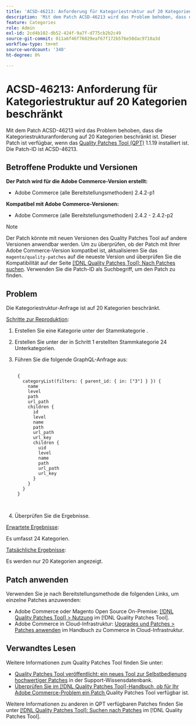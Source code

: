 ```yaml
---
title: 'ACSD-46213: Anforderung für Kategoriestruktur auf 20 Kategorien beschränkt'
description: 'Mit dem Patch ACSD-46213 wird das Problem behoben, dass die Kategoriestrukturanforderung auf 20 Kategorien beschränkt ist. Dieser Patch ist verfügbar, wenn das [Quality Patches Tool (QPT)](https://experienceleague.adobe.com/de/docs/commerce-operations/tools/quality-patches-tool/quality-patches-tool-to-self-serve-quality-patches) 1.1.19 installiert ist. Die Patch-ID ist ACSD-46213. '
feature: Categories
role: Admin
exl-id: 2cd4b102-db52-424f-9a7f-d775cb2b2c49
source-git-commit: 011a6f46f76029eaf67f172b576e58dac9710a3d
workflow-type: tm+mt
source-wordcount: '340'
ht-degree: 0%

---
```


# ACSD-46213: Anforderung für Kategoriestruktur auf 20 Kategorien beschränkt

Mit dem Patch ACSD-46213 wird das Problem behoben, dass die Kategoriestrukturanforderung auf 20 Kategorien beschränkt ist. Dieser Patch ist verfügbar, wenn das [Quality Patches Tool (QPT)](https://experienceleague.adobe.com/de/docs/commerce-operations/tools/quality-patches-tool/quality-patches-tool-to-self-serve-quality-patches) 1.1.19 installiert ist. Die Patch-ID ist ACSD-46213.

## Betroffene Produkte und Versionen

**Der Patch wird für die Adobe Commerce-Version erstellt:**

* Adobe Commerce (alle Bereitstellungsmethoden) 2.4.2-p1

**Kompatibel mit Adobe Commerce-Versionen:**

* Adobe Commerce (alle Bereitstellungsmethoden) 2.4.2 - 2.4.2-p2

>[!NOTE]
>
>Der Patch könnte mit neuen Versionen des Quality Patches Tool auf andere Versionen anwendbar werden. Um zu überprüfen, ob der Patch mit Ihrer Adobe Commerce-Version kompatibel ist, aktualisieren Sie das `magento/quality-patches` auf die neueste Version und überprüfen Sie die Kompatibilität auf der Seite [[!DNL Quality Patches Tool]: Nach Patches suchen](https://experienceleague.adobe.com/de/docs/commerce-operations/tools/quality-patches-tool/quality-patches-tool-to-self-serve-quality-patches). Verwenden Sie die Patch-ID als Suchbegriff, um den Patch zu finden.


## Problem

Die Kategoriestruktur-Anfrage ist auf 20 Kategorien beschränkt.

<u>Schritte zur Reproduktion</u>:

1. Erstellen Sie eine Kategorie unter der Stammkategorie .
1. Erstellen Sie unter der in Schritt 1 erstellten Stammkategorie 24 Unterkategorien.
1. Führen Sie die folgende GraphQL-Anfrage aus:

   <pre>
    <code class="language-graphql">
    &lbrace;
      categoryList(filters: { parent_id: { in: ["3"] } }) &lbrace;
        name
        level
        path
        url_path
        children &lbrace;
          id
          level
          name
          path
          url_path
          url_key
          children &lbrace;
            uid
            level
            name
            path
            url_path
            url_key
          &rbrace;
        &rbrace;
      &rbrace;
    &rbrace;
    </code>
    </pre>

1. Überprüfen Sie die Ergebnisse.

<u>Erwartete Ergebnisse</u>:

Es umfasst 24 Kategorien.

<u>Tatsächliche Ergebnisse</u>:

Es werden nur 20 Kategorien angezeigt.

## Patch anwenden

Verwenden Sie je nach Bereitstellungsmethode die folgenden Links, um einzelne Patches anzuwenden:

* Adobe Commerce oder Magento Open Source On-Premise: [[!DNL Quality Patches Tool] > Nutzung](/help/tools/quality-patches-tool/usage.md) im [!DNL Quality Patches Tool].
* Adobe Commerce in Cloud-Infrastruktur: [Upgrades und Patches > Patches anwenden](https://experienceleague.adobe.com/docs/commerce-cloud-service/user-guide/develop/upgrade/apply-patches.html?lang=de) im Handbuch zu Commerce in Cloud-Infrastruktur.

## Verwandtes Lesen

Weitere Informationen zum Quality Patches Tool finden Sie unter:

* [Quality Patches Tool veröffentlicht: ein neues Tool zur Selbstbedienung hochwertiger Patches](https://experienceleague.adobe.com/de/docs/commerce-operations/tools/quality-patches-tool/quality-patches-tool-to-self-serve-quality-patches) in der Support-Wissensdatenbank.
* [Überprüfen Sie im [!DNL Quality Patches Tool]-Handbuch, ob für Ihr Adobe Commerce-Problem ein Patch ](/help/tools/quality-patches-tool/patches-available-in-qpt/check-patch-for-magento-issue-with-magento-quality-patches.md) Quality Patches Tool verfügbar ist.

Weitere Informationen zu anderen in QPT verfügbaren Patches finden Sie unter [[!DNL Quality Patches Tool]: Suchen nach Patches](https://experienceleague.adobe.com/tools/commerce-quality-patches/index.html?lang=de) im [!DNL Quality Patches Tool].
